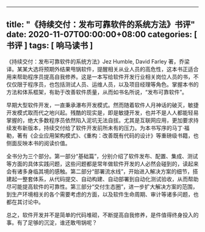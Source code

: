 
---
title: "《持续交付：发布可靠软件的系统方法》书评"
date: 2020-11-07T00:00:00+08:00
categories: [ 书评 ]
tags: [ 响马读书 ]
---

《持续交付：发布可靠软件的系统方法》Jez Humble, David Farley 著，乔梁 译。某某大选将预期外结果甩锅软件，提醒相关从业人员的高危性，这本书正适合用来帮助程序员提高自我修养。这是一本写给软件开发行业相关岗位人员的书，不仅仅限于程序员，也包括测试人员、运维人员，以及项目经理等角色。掌握本书的方法和体系框架，有助于改善软件质量，从而如书名所说，“发布可靠软件”。

早期大型软件开发，一直秉承瀑布开发模式。然而随着软件人月神话的破灭，敏捷开发模式取而代之地兴起。残酷的现实是，即是敏捷开发，也并不是人人都能轻易掌握的，绝大多数程序员依然陷入泥坑无法自拔。尤其是互联网应用，更加要求持续发布新版本，持续交付给了软件开发前所未有的压力。为本书写序的马丁·福勒，著有《企业应用架构模式》、《重构：改善既有代码的设计》等重磅级书籍，也侧面反映本书的阅读价值。

全书分为三个部分。第一部分“基础篇”，分别介绍了软件发布、配置、集成、测试等方面的具体实践问题，这些问题都是常年做软件开发的人必然会碰到的，读起来会有诸多身临其境的感触。第二部分“部署流水线”，开始进入解决方案的细节，搭建起一整套体系，从代码提交、自动构建、自动部署到自动化测试验收，从而帮助尽可能提高软件的可靠性。第三部分“交付生态圈”，进一步扩大解决方案的范围，到生产环境相关的各个需要考虑的方面，以及软件生命周期、审计等诸多问题，也都在其讨论中。

总之，软件开发并不是简单的代码堆砌，不断提高自我修养，是件值得终身投入的事。有了足够的沉淀，谁还敢甩锅呢？
